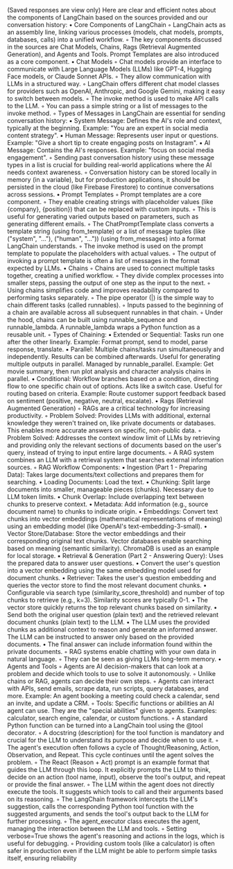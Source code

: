 (Saved responses are view only)
Here are clear and efficient notes about the components of LangChain based on the sources provided and our conversation history:
•
Core Components of LangChain
◦
LangChain acts as an assembly line, linking various processes (models, chat models, prompts, databases, calls) into a unified workflow.
◦
The key components discussed in the sources are Chat Models, Chains, Rags (Retrieval Augmented Generation), and Agents and Tools. Prompt Templates are also introduced as a core component.
•
Chat Models
◦
Chat models provide an interface to communicate with Large Language Models (LLMs) like GPT-4, Hugging Face models, or Claude Sonnet APIs.
◦
They allow communication with LLMs in a structured way.
◦
LangChain offers different chat model classes for providers such as OpenAI, Anthropic, and Google Gemini, making it easy to switch between models.
◦
The invoke method is used to make API calls to the LLM.
◦
You can pass a simple string or a list of messages to the invoke method.
◦
Types of Messages in LangChain are essential for sending conversation history:
▪
System Message: Defines the AI's role and context, typically at the beginning. Example: "You are an expert in social media content strategy".
▪
Human Message: Represents user input or questions. Example: "Give a short tip to create engaging posts on Instagram".
▪
AI Message: Contains the AI's responses. Example: "focus on social media engagement".
◦
Sending past conversation history using these message types in a list is crucial for building real-world applications where the AI needs context awareness.
◦
Conversation history can be stored locally in memory (in a variable), but for production applications, it should be persisted in the cloud (like Firebase Firestore) to continue conversations across sessions.
•
Prompt Templates
◦
Prompt templates are a core component.
◦
They enable creating strings with placeholder values (like {company}, {position}) that can be replaced with custom inputs.
◦
This is useful for generating varied outputs based on parameters, such as generating different emails.
◦
The ChatPromptTemplate class converts a template string (using from_template) or a list of message tuples (like ("system", "..."), ("human", "...")) (using from_messages) into a format LangChain understands.
◦
The invoke method is used on the prompt template to populate the placeholders with actual values.
◦
The output of invoking a prompt template is often a list of messages in the format expected by LLMs.
•
Chains
◦
Chains are used to connect multiple tasks together, creating a unified workflow.
◦
They divide complex processes into smaller steps, passing the output of one step as the input to the next.
◦
Using chains simplifies code and improves readability compared to performing tasks separately.
◦
The pipe operator (|) is the simple way to chain different tasks (called runnables).
◦
Inputs passed to the beginning of a chain are available across all subsequent runnables in that chain.
◦
Under the hood, chains can be built using runnable_sequence and runnable_lambda. A runnable_lambda wraps a Python function as a reusable unit.
◦
Types of Chaining:
▪
Extended or Sequential: Tasks run one after the other linearly. Example: Format prompt, send to model, parse response, translate.
▪
Parallel: Multiple chains/tasks run simultaneously and independently. Results can be combined afterwards. Useful for generating multiple outputs in parallel. Managed by runnable_parallel. Example: Get movie summary, then run plot analysis and character analysis chains in parallel.
▪
Conditional: Workflow branches based on a condition, directing flow to one specific chain out of options. Acts like a switch case. Useful for routing based on criteria. Example: Route customer support feedback based on sentiment (positive, negative, neutral, escalate).
•
Rags (Retrieval Augmented Generation)
◦
RAGs are a critical technology for increasing productivity.
◦
Problem Solved: Provides LLMs with additional, external knowledge they weren't trained on, like private documents or databases. This enables more accurate answers on specific, non-public data.
◦
Problem Solved: Addresses the context window limit of LLMs by retrieving and providing only the relevant sections of documents based on the user's query, instead of trying to input entire large documents.
◦
A RAG system combines an LLM with a retrieval system that searches external information sources.
◦
RAG Workflow Components:
▪
Ingestion (Part 1 - Preparing Data): Takes large documents/text collections and prepares them for searching.
•
Loading Documents: Load the text.
•
Chunking: Split large documents into smaller, manageable pieces (chunks). Necessary due to LLM token limits.
•
Chunk Overlap: Include overlapping text between chunks to preserve context.
•
Metadata: Add information (e.g., source document name) to chunks to indicate origin.
•
Embeddings: Convert text chunks into vector embeddings (mathematical representations of meaning) using an embedding model (like OpenAI's text-embedding-3-small).
•
Vector Store/Database: Store the vector embeddings and their corresponding original text chunks. Vector databases enable searching based on meaning (semantic similarity). ChromaDB is used as an example for local storage.
▪
Retrieval & Generation (Part 2 - Answering Query): Uses the prepared data to answer user questions.
•
Convert the user's question into a vector embedding using the same embedding model used for document chunks.
•
Retriever: Takes the user's question embedding and queries the vector store to find the most relevant document chunks.
•
Configurable via search type (similarity_score_threshold) and number of top chunks to retrieve (e.g., k=3). Similarity scores are typically 0-1.
•
The vector store quickly returns the top relevant chunks based on similarity.
•
Send both the original user question (plain text) and the retrieved relevant document chunks (plain text) to the LLM.
•
The LLM uses the provided chunks as additional context to reason and generate an informed answer. The LLM can be instructed to answer only based on the provided documents.
•
The final answer can include information found within the private documents.
◦
RAG systems enable chatting with your own data in natural language.
◦
They can be seen as giving LLMs long-term memory.
•
Agents and Tools
◦
Agents are AI decision-makers that can look at a problem and decide which tools to use to solve it autonomously.
◦
Unlike chains or RAG, agents can decide their own steps.
◦
Agents can interact with APIs, send emails, scrape data, run scripts, query databases, and more. Example: An agent booking a meeting could check a calendar, send an invite, and update a CRM.
◦
Tools: Specific functions or abilities an AI agent can use. They are the "special abilities" given to agents. Examples: calculator, search engine, calendar, or custom functions.
◦
A standard Python function can be turned into a LangChain tool using the @tool decorator.
◦
A docstring (description) for the tool function is mandatory and crucial for the LLM to understand its purpose and decide when to use it.
◦
The agent's execution often follows a cycle of Thought/Reasoning, Action, Observation, and Repeat. This cycle continues until the agent solves the problem.
◦
The React (Reason + Act) prompt is an example format that guides the LLM through this loop. It explicitly prompts the LLM to think, decide on an action (tool name, input), observe the tool's output, and repeat or provide the final answer.
◦
The LLM within the agent does not directly execute the tools. It suggests which tools to call and their arguments based on its reasoning.
◦
The LangChain framework intercepts the LLM's suggestion, calls the corresponding Python tool function with the suggested arguments, and sends the tool's output back to the LLM for further processing.
◦
The agent_executor class executes the agent, managing the interaction between the LLM and tools.
◦
Setting verbose=True shows the agent's reasoning and actions in the logs, which is useful for debugging.
◦
Providing custom tools (like a calculator) is often safer in production even if the LLM might be able to perform simple tasks itself, ensuring reliability
